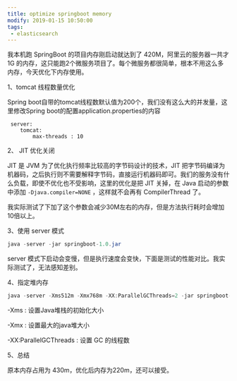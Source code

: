 ```yaml
---
title: optimize springboot memory 
modify: 2019-01-15 10:50:00
tags: 
 - elasticsearch
---
```




我本机跑 SpringBoot 的项目内存刚启动就达到了 420M，阿里云的服务器一共才 1G 的内存，这只能跑2个微服务项目了。每个微服务都很简单，根本不用这么多内存，今天优化下内存使用。

<!-- more -->

1、tomcat 线程数量优化

Spring boot自带的tomcat线程数默认值为200个，我们没有这么大的并发量，这里修改Spring boot的配置application.properties的内容

``` properties
 server:
 	tomcat:
 		max-threads : 10
```

2、 JIT 优化关闭

JIT 是 JVM 为了优化执行频率比较高的字节码设计的技术，JIT 把字节码编译为机器码，之后执行则不需要解释字节码，直接运行机器码即可。我们的服务没有什么负载，即使不优化也不受影响，这里的优化是把 JIT 关掉，在 Java 启动的参数中添加  `-Djava.compiler=NONE` ，这样就不会再有 CompilerThread 了。

我实际测试了下加了这个参数会减少30M左右的内存，但是方法执行耗时会增加10倍以上。

3、使用 server 模式

```java
java -server -jar springboot-1.0.jar
```

server 模式下启动会变慢，但是执行速度会变快，下面是测试的性能对比。我实际测试了，无法感知差别。

4、指定堆内存

```java
java -server -Xms512m -Xmx768m -XX:ParallelGCThreads=2 -jar springboot-1.0.jar
```

-Xms : 设置Java堆栈的初始化大小

-Xmx : 设置最大的java堆大小

-XX:ParallelGCThreads : 设置 GC 的线程数

5、总结

原本内存占用为 430m，优化后内存为220m，还可以接受。